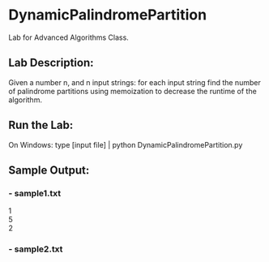 # DynamicPalindromePartition
Lab for Advanced Algorithms Class.
## Lab Description:
Given a number n, and n input strings: for each input string find the number of palindrome partitions using memoization to decrease the runtime of the algorithm.
## Run the Lab:
On Windows:
type [input file] | python DynamicPalindromePartition.py
## Sample Output:
### - sample1.txt
1  
5  
2  
### - sample2.txt
